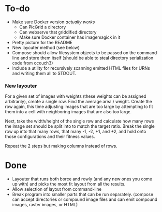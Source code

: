 # To-do

- Make sure Docker version *actually works*
  - Can PicGrid a directory
  - Can webserve that griddified directory
  - Make sure Docker container has imagemagick in it
- Pretty picture for the README
- New layouter method (see below)
- Compose should allow filesystem objects to be passed on the command line
  and store them itself (should be able to steal directory serialization code from ccouch3)
- Include a utility for recursively scanning emitted HTML files for URNs
  and writing them all to STDOUT.

### New layouter

For a given set of images with weights (these weights can
be assigned arbitrarily), create a single row.
Find the average area / weight.
Create the row again, this time adjusting images that are
too large by attempting to fit them into a cell with
neighboring images that are also too large.

Next, take the width/height of the single row
and calculate how many rows the image set should be split into
to match the target ratio.  Break the single row up into
that many rows, that many -1, -2, +1, and +2, and
hold onto those configurations and their fitness values.

Repeat the 2 steps but making columns instead of rows.

# Done

* Layouter that runs both borce and rowly (and any new ones you come up with)
  and picks the most fit layout from all the results.
* Allow selection of layout from command-line
* Break program into smaller parts that can be run separately.
  (compose can accept directories or compound image files and
  can emit compound images, raster images, or HTML)
